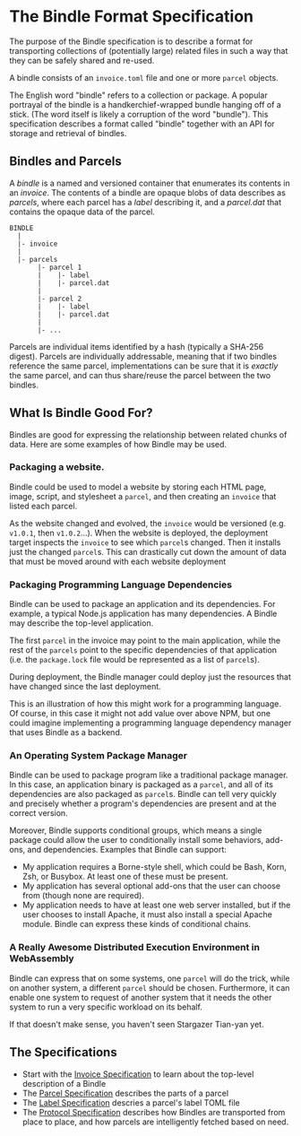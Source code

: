 # The Bindle Format Specification

The purpose of the Bindle specification is to describe a format for transporting collections of (potentially large) related files in such a way that they can be safely shared and re-used.

A bindle consists of an `invoice.toml` file and one or more `parcel` objects.

The English word "bindle" refers to a collection or package. A popular portrayal of the bindle is a handkerchief-wrapped bundle hanging off of a stick. (The word itself is likely a corruption of the word "bundle"). This specification describes a format called "bindle" together with an API for storage and retrieval of bindles.

## Bindles and Parcels

A _bindle_ is a named and versioned container that enumerates its contents in an _invoice_. The contents of a bindle are opaque blobs of data describes as _parcels_, where each parcel has a _label_ describing it, and a _parcel.dat_ that contains the opaque data of the parcel.

```
BINDLE
  |
  |- invoice
  |
  |- parcels
       |- parcel 1
       |    |- label
       |    |- parcel.dat
       |
       |- parcel 2
       |    |- label
       |    |- parcel.dat
       |
       |- ...
```

Parcels are individual items identified by a hash (typically a SHA-256 digest). Parcels are individually addressable, meaning that if two bindles reference the same parcel, implementations can be sure that it is _exactly_ the same parcel, and can thus share/reuse the parcel between the two bindles.

## What Is Bindle Good For?

Bindles are good for expressing the relationship between related chunks of data. Here are some examples of how Bindle may be used.

### Packaging a website.
 Bindle could be used to model a website by storing each HTML page, image, script, and stylesheet a `parcel`, and then creating an `invoice` that listed each parcel.

 As the website changed and evolved, the `invoice` would be versioned (e.g. `v1.0.1`, then `v1.0.2`...). When the website is deployed, the deployment target inspects the `invoice` to see which `parcel`s changed. Then it installs just the changed `parcel`s. This can drastically cut down the amount of data that must be moved around with each website deployment

 ### Packaging Programming Language Dependencies

 Bindle can be used to package an application and its dependencies. For example, a typical Node.js application has many dependencies. A Bindle may describe the top-level application.

 The first `parcel` in the invoice may point to the main application, while the rest of the `parcels` point to the specific dependencies of that application (i.e. the `package.lock` file would be represented as a list of `parcel`s).

 During deployment, the Bindle manager could deploy just the resources that have changed since the last deployment.

 This is an illustration of how this might work for a programming language. Of course, in this case it might not add value over above NPM, but one could imagine implementing a programming language dependency manager that uses Bindle as a backend.

 ### An Operating System Package Manager

 Bindle can be used to package program like a traditional package manager. In this case, an application binary is packaged as a `parcel`, and all of its dependencies are also packaged as `parcel`s. Bindle can tell very quickly and precisely whether a program's dependencies are present and at the correct version.

 Moreover, Bindle supports conditional groups, which means a single package could allow the user to conditionally install some behaviors, add-ons, and dependencies. Examples that Bindle can support:

 - My application requires a Borne-style shell, which could be Bash, Korn, Zsh, or Busybox. At least one of these must be present.
 - My application has several optional add-ons that the user can choose from (though none are required).
 - My application needs to have at least one web server installed, but if the user chooses to install Apache, it must also install a special Apache module. Bindle can express these kinds of conditional chains.

 ### A Really Awesome Distributed Execution Environment in WebAssembly

 Bindle can express that on some systems, one `parcel` will do the trick, while on another system, a different `parcel` should be chosen. Furthermore, it can enable one system to request of another system that it needs the other system to run a very specific workload on its behalf.

 If that doesn't make sense, you haven't seen Stargazer Tian-yan yet.

 ## The Specifications

 - Start with the [Invoice Specification](invoice-spec.md) to learn about the top-level description of a Bindle
 - The [Parcel Specification](parcel-spec.md) describes the parts of a parcel
 - The [Label Specification](label-spec) descries a parcel's label TOML file
 - The [Protocol Specification](protocol-spec) describes how Bindles are transported from place to place, and how parcels are intelligently fetched based on need.